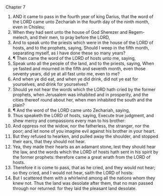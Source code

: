 

Chapter 7

1. AND it came to pass in the fourth year of king Darius, that the word of the LORD came unto Zechariah in the fourth day of the ninth month, even in Chisleu;
2. When they had sent unto the house of God Sherezer and Regem-melech, and their men, to pray before the LORD,
3. And to speak unto the priests which were in the house of the LORD of hosts, and to the prophets, saying, Should I weep in the fifth month, separating myself, as I have done these so many years?
4. ¶ Then came the word of the LORD of hosts unto me, saying,
5. Speak unto all the people of the land, and to the priests, saying, When ye fasted and mourned in the fifth and seventh month, even those seventy years, did ye at all fast unto me, even to me?
6. And when ye did eat, and when ye did drink, did not ye eat for yourselves, and drink for yourselves?
7. Should ye not hear the words which the LORD hath cried by the former prophets, when Jerusalem was inhabited and in prosperity, and the cities thereof round about her, when men inhabited the south and the plain?
8. ¶ And the word of the LORD came unto Zechariah, saying,
9. Thus speaketh the LORD of hosts, saying, Execute true judgment, and shew mercy and compassions every man to his brother:
10. And oppress not the widow, nor the fatherless, the stranger, nor the poor; and let none of you imagine evil against his brother in your heart.
11. But they refused to hearken, and pulled away the shoulder, and stopped their ears, that they should not hear.
12. Yea, they made their hearts as an adamant stone, lest they should hear the law, and the words which the LORD of hosts hath sent in his spirit by the former prophets: therefore came a great wrath from the LORD of hosts.
13. Therefore it is come to pass, that as he cried, and they would not hear; so they cried, and I would not hear, saith the LORD of hosts:
14. But I scattered them with a whirlwind among all the nations whom they knew not.  Thus the land was desolate after them, that no man passed through nor returned: for they laid the pleasant land desolate.
